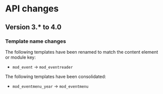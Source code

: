 API changes
===========

Version 3.* to 4.0
------------------

### Template name changes

The following templates have been renamed to match the content element or
module key:

 * `mod_event` -> `mod_eventreader`

The following templates have been consolidated:

 * `mod_eventmenu_year` -> `mod_eventmenu`
